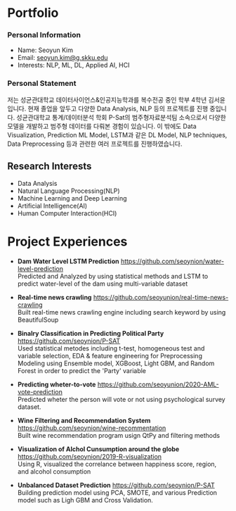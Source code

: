 # Portfolio
### Personal Information
- Name: Seoyun Kim
- Email: seoyun.kim@g.skku.edu
- Interests: NLP, ML, DL, Applied AI, HCI

### Personal Statement
저는 성균관대학교 데이터사이언스&인공지능학과를 복수전공 중인 학부 4학년 김서윤입니다. 현재 졸업을 앞두고 다양한 Data Analysis, NLP 등의 프로젝트를 진행 중입니다. 성균관대학교 통계/데이터분석 학회 P-Sat의 범주형자료분석팀 소속으로서 다양한 모델을 개발하고 범주형 데이터를 다뤄본 경험이 있습니다. 이 밖에도 Data Visualization, Prediction ML Model, LSTM과 같은 DL Model, NLP techniques, Data Preprocessing 등과 관련한 여러 프로젝트를 진행하였습니다.

## Research Interests
- Data Analysis
- Natural Language Processing(NLP)
- Machine Learning and Deep Learning
- Artificial Intelligence(AI)
- Human Computer Interaction(HCI)

# Project Experiences
- __Dam Water Level LSTM Prediction__ https://github.com/seoynion/water-level-prediction
<br/>Predicted and Analyzed by using statistical methods and LSTM to predict water-level of the dam using multi-variable dataset<br/>

- **Real-time news crawling** https://github.com/seoyunion/real-time-news-crawling
<br/>Built real-time news crawling engine including search keyword by using BeautifulSoup<br/>

- __Binalry Classification in Predicting Political Party__ https://github.com/seoynion/P-SAT
<br/>Used statistical metodes including t-test, homogeneous test and variable selection, EDA & feature engineering for Preprocessing
<br/>Modeling using Ensemble model, XGBoost, Light GBM, and Random Forest in order to predict the 'Party' variable<br/>

- **Predicting wheter-to-vote** https://github.com/seoyunion/2020-AML-vote-prediction
<br/>Predicted wheter the person will vote or not using psychological survey dataset.<br/>

- __Wine Filtering and Recommendation System__ https://github.com/seoynion/wine-recommentation
<br/>Built wine recommendation program usign QtPy and filtering methods<br/>

- **Visualization of Alchol Cunsumption around the globe** https://github.com/seoynion/2019-R-visualization
<br/>Using R, visualized the correlance between happiness score, region, and alcohol consumption<br/>

- __Unbalanced Dataset Prediction__ https://github.com/seoynion/P-SAT
<br/>Building prediction model using PCA, SMOTE, and various Prediction model such as Ligh GBM and Cross Validation.<br/>
